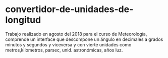 # convertidor-de-unidades-de-longitud
Trabajo realizado en agosto del 2018 para el curso de Meteorología, comprende un interface que descompone un ángulo en decimales a grados minutos y segundos y viceversa y con vierte unidades como metros,kilometros, parsec, unid. astronómicas, años luz.
